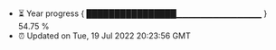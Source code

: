 - ⏳ Year progress { ████████████████▁▁▁▁▁▁▁▁▁▁▁▁▁▁ } 54.75 %
- ⏰ Updated on Tue, 19 Jul 2022 20:23:56 GMT


